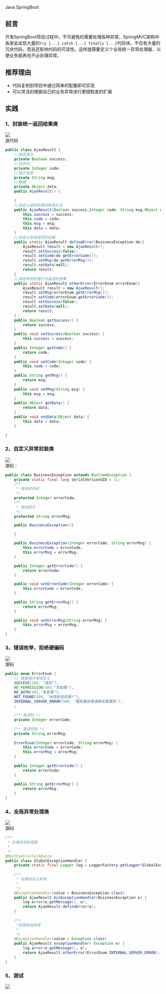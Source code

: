 Java SpringBoot
<a name="hCW4J"></a>
## 前言
开发SpringBoot项目过程中，不可避免的需要处理各种异常，SpringMVC架构中各层会出现大量的`try {...} catch {...} finally {...}`代码块，不仅有大量的冗余代码，而且还影响代码的可读性。这样就需要定义个全局统一异常处理器，以便业务层再也不必处理异常。
<a name="exV6z"></a>
## 推荐理由

- 代码复制到项目中通过简单的配置即可实现
- 可以灵活的根据自己的业务异常进行更细粒度的扩展
<a name="ApnkV"></a>
## 实践
<a name="NMHeQ"></a>
### 1、封装统一返回结果类
![](https://cdn.nlark.com/yuque/0/2022/png/396745/1650115962917-0e008a99-a27b-4ed7-9ffc-db9aa8ca1a80.png#averageHue=%23faf9f9&clientId=u1aaedbf3-9077-4&from=paste&id=u4350873b&originHeight=654&originWidth=1054&originalType=url&ratio=1&rotation=0&showTitle=false&status=done&style=shadow&taskId=uc4368d89-49c2-4468-9647-f11b2c49c1c&title=)<br />源代码
```java
public class AjaxResult {  
	//是否成功  
	private Boolean success;  
	//状态码  
	private Integer code;  
	//提示信息  
	private String msg;  
	//数据  
	private Object data;  
	public AjaxResult() {  
		
	}  
	//自定义返回结果的构造方法  
	public AjaxResult(Boolean success,Integer code, String msg,Object data) {  
		this.success = success;  
		this.code = code;  
		this.msg = msg;  
		this.data = data;  
	}  
	//自定义异常返回的结果  
	public static AjaxResult defineError(BusinessException de){  
		AjaxResult result = new AjaxResult();  
		result.setSuccess(false);  
		result.setCode(de.getErrorCode());  
		result.setMsg(de.getErrorMsg());  
		result.setData(null);  
		return result;  
	}  
	//其他异常处理方法返回的结果  
	public static AjaxResult otherError(ErrorEnum errorEnum){  
		AjaxResult result = new AjaxResult();  
		result.setMsg(errorEnum.getErrorMsg());  
		result.setCode(errorEnum.getErrorCode());  
		result.setSuccess(false);  
		result.setData(null);  
		return result;  
	}  
	public Boolean getSuccess() {  
		return success;  
	}  
	public void setSuccess(Boolean success) {  
		this.success = success;  
	}  
	public Integer getCode() {  
		return code;  
	}  
	public void setCode(Integer code) {  
		this.code = code;  
	}  
	public String getMsg() {  
		return msg;  
	}  
	public void setMsg(String msg) {  
		this.msg = msg;  
	}  
	public Object getData() {  
		return data;  
	}  
	public void setData(Object data) {  
		this.data = data;  
	}  
	
}
```
<a name="HUvdB"></a>
### 2、自定义异常封装类
![](https://cdn.nlark.com/yuque/0/2022/png/396745/1650115962959-54d936a4-bdc8-482c-9693-839ec97018ed.png#averageHue=%23fdfcfc&clientId=u1aaedbf3-9077-4&from=paste&id=uaaa07f98&originHeight=655&originWidth=1080&originalType=url&ratio=1&rotation=0&showTitle=false&status=done&style=shadow&taskId=u57195f5a-4012-4dc0-a534-5e1d5fb7ddc&title=)<br />源码：
```java
public class BusinessException extends RuntimeException {
    private static final long serialVersionUID = 1L;
    /**
     * 错误状态码  
     */
    protected Integer errorCode;
    /**
     * 错误提示  
     */
    protected String errorMsg;

    public BusinessException(){

    }

    public BusinessException(Integer errorCode, String errorMsg) {
        this.errorCode = errorCode;
        this.errorMsg = errorMsg;
    }

    public Integer getErrorCode() {
        return errorCode;
    }

    public void setErrorCode(Integer errorCode) {
        this.errorCode = errorCode;
    }

    public String getErrorMsg() {
        return errorMsg;
    }

    public void setErrorMsg(String errorMsg) {
        this.errorMsg = errorMsg;
    }
}
```
<a name="E2HtC"></a>
### 3、错误枚举，拒绝硬编码
![](https://cdn.nlark.com/yuque/0/2022/png/396745/1650115963009-9613ae82-3cb4-42a5-b512-434ec1dc2ac7.png#averageHue=%23fdfdfd&clientId=u1aaedbf3-9077-4&from=paste&id=u97729a9e&originHeight=681&originWidth=1080&originalType=url&ratio=1&rotation=0&showTitle=false&status=done&style=shadow&taskId=uee3fbcda-dfff-407e-8a5b-54024ee3a2c&title=)<br />源码
```java
public enum ErrorEnum {  
	// 数据操作错误定义  
	SUCCESS(200, "成功"),  
	NO_PERMISSION(403,"无权限"),  
	NO_AUTH(401,"未登录"),  
	NOT_FOUND(404, "未找到该资源!"),  
	INTERNAL_SERVER_ERROR(500, "服务器异常请联系管理员"),  
	;  
	
	/** 错误码 */  
	private Integer errorCode;  
	
	/** 错误信息 */  
	private String errorMsg;  
	
	ErrorEnum(Integer errorCode, String errorMsg) {  
		this.errorCode = errorCode;  
		this.errorMsg = errorMsg;  
	}  
	
	public Integer getErrorCode() {  
		return errorCode;  
	}  
	
	public String getErrorMsg() {  
		return errorMsg;  
	}  
}
```
<a name="BuCdL"></a>
### 4、全局异常处理类
![](https://cdn.nlark.com/yuque/0/2022/png/396745/1650115963019-c0c91362-c034-48eb-98cd-77bfbacda03b.png#averageHue=%23fbfaf9&clientId=u1aaedbf3-9077-4&from=paste&id=u95083a1c&originHeight=611&originWidth=1080&originalType=url&ratio=1&rotation=0&showTitle=false&status=done&style=shadow&taskId=u0ca276c4-cc14-42a2-a902-953ebf6bf8d&title=)<br />源码
```java
/**  
 * 全局异常处理器  
 *   
 */  
@RestControllerAdvice  
public class GlobalExceptionHandler {  
	private static final Logger log = LoggerFactory.getLogger(GlobalExceptionHandler.class);  
	
	/**  
	 * 处理自定义异常  
	 *  
	 */  
	@ExceptionHandler(value = BusinessException.class)  
	public AjaxResult bizExceptionHandler(BusinessException e) {  
		log.error(e.getMessage(), e);  
		return AjaxResult.defineError(e);  
	}  
	
	/**  
	 *处理其他异常  
	 *  
	 */  
	@ExceptionHandler(value = Exception.class)  
	public AjaxResult exceptionHandler( Exception e) {  
		log.error(e.getMessage(), e);  
		return AjaxResult.otherError(ErrorEnum.INTERNAL_SERVER_ERROR); 
	}
}
```
<a name="SxI3M"></a>
### 5、测试
![](https://cdn.nlark.com/yuque/0/2022/png/396745/1650115962960-44eb6c1d-8bf6-4abd-8880-6a113ae61b81.png#averageHue=%23fcfbfa&clientId=u1aaedbf3-9077-4&from=paste&id=u64720228&originHeight=455&originWidth=1080&originalType=url&ratio=1&rotation=0&showTitle=false&status=done&style=shadow&taskId=u1ffd2b68-d876-4f13-a539-1791901581a&title=)
